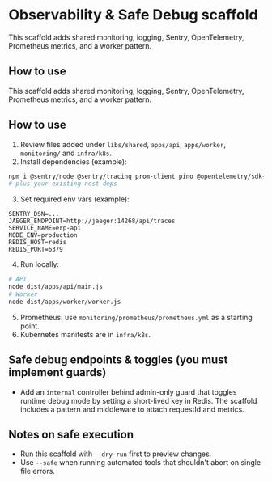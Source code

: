 # Observability & Safe Debug scaffold

This scaffold adds shared monitoring, logging, Sentry, OpenTelemetry, Prometheus metrics, and a worker pattern.

## How to use

This scaffold adds shared monitoring, logging, Sentry, OpenTelemetry, Prometheus metrics, and a worker pattern.

## How to use

1. Review files added under `libs/shared`, `apps/api`, `apps/worker`, `monitoring/` and `infra/k8s`.
2. Install dependencies (example):

```bash
npm i @sentry/node @sentry/tracing prom-client pino @opentelemetry/sdk-node @opentelemetry/auto-instrumentations-node @opentelemetry/exporter-jaeger bullmq ioredis
# plus your existing nest deps
```

3. Set required env vars (example):

```
SENTRY_DSN=... 
JAEGER_ENDPOINT=http://jaeger:14268/api/traces
SERVICE_NAME=erp-api
NODE_ENV=production
REDIS_HOST=redis
REDIS_PORT=6379
```

4. Run locally:

```bash
# API
node dist/apps/api/main.js
# Worker
node dist/apps/worker/worker.js
```

5. Prometheus: use `monitoring/prometheus/prometheus.yml` as a starting point.
6. Kubernetes manifests are in `infra/k8s`.

## Safe debug endpoints & toggles (you must implement guards)
- Add an `internal` controller behind admin-only guard that toggles runtime debug mode by setting a short-lived key in Redis. The scaffold includes a pattern and middleware to attach requestId and metrics.

## Notes on safe execution
- Run this scaffold with `--dry-run` first to preview changes.
- Use `--safe` when running automated tools that shouldn\'t abort on single file errors.
